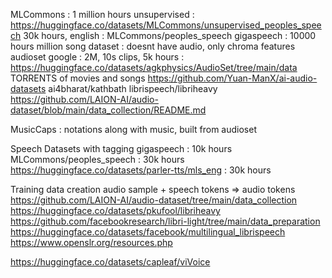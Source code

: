 MLCommons : 1 million hours unsupervised : https://huggingface.co/datasets/MLCommons/unsupervised_peoples_speech
30k hours, english : MLCommons/peoples_speech
gigaspeech : 10000 hours
million song dataset : doesnt have audio, only chroma features
audioset google : 2M, 10s clips, 5k hours : https://huggingface.co/datasets/agkphysics/AudioSet/tree/main/data
TORRENTS of movies and songs
https://github.com/Yuan-ManX/ai-audio-datasets
ai4bharat/kathbath
librispeech/libriheavy
https://github.com/LAION-AI/audio-dataset/blob/main/data_collection/README.md

MusicCaps : notations along with music, built from audioset

Speech Datasets with tagging
    gigaspeech : 10k hours 
    MLCommons/peoples_speech : 30k hours
    https://huggingface.co/datasets/parler-tts/mls_eng : 30k hours

Training data creation
audio sample + speech tokens => audio tokens
https://github.com/LAION-AI/audio-dataset/tree/main/data_collection
https://huggingface.co/datasets/pkufool/libriheavy
https://github.com/facebookresearch/libri-light/tree/main/data_preparation
https://huggingface.co/datasets/facebook/multilingual_librispeech
https://www.openslr.org/resources.php

https://huggingface.co/datasets/capleaf/viVoice